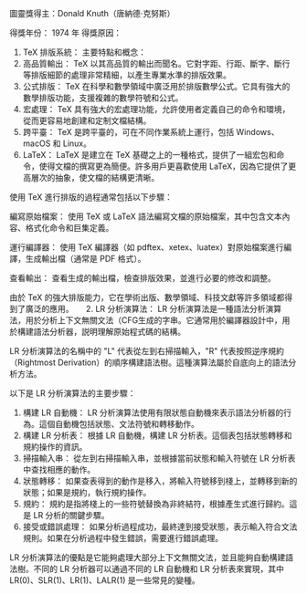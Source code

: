 圖靈獎得主：Donald Knuth（唐納德·克努斯）

得獎年份： 1974 年
得獎原因：
1.	TeX 排版系統：
主要特點和概念：
1. 高品質輸出： TeX 以其高品質的輸出而聞名。它對字距、行距、斷字、斷行等排版細節的處理非常精細，以產生專業水準的排版效果。
2. 公式排版： TeX 在科學和數學領域中廣泛用於排版數學公式。它具有強大的數學排版功能，支援複雜的數學符號和公式。
3. 宏處理： TeX 具有強大的宏處理功能，允許使用者定義自己的命令和環境，從而更容易地創建和定制文檔結構。
4. 跨平臺： TeX 是跨平臺的，可在不同作業系統上運行，包括 Windows、macOS 和 Linux。
5.  LaTeX： LaTeX 是建立在 TeX 基礎之上的一種格式，提供了一組宏包和命令，使得文檔的撰寫更為簡便。許多用戶更喜歡使用 LaTeX，因為它提供了更高層次的抽象，使文檔的結構更清晰。

使用 TeX 進行排版的過程通常包括以下步驟：

編寫原始檔案： 使用 TeX 或 LaTeX 語法編寫文檔的原始檔案，其中包含文本內容、格式化命令和巨集定義。

運行編譯器： 使用 TeX 編譯器（如 pdftex、xetex、luatex）對原始檔案進行編譯，生成輸出檔（通常是 PDF 格式）。

查看輸出： 查看生成的輸出檔，檢查排版效果，並進行必要的修改和調整。

由於 TeX 的強大排版能力，它在學術出版、數學領域、科技文獻等許多領域都得到了廣泛的應用。
 
2. LR 分析演算法：
LR 分析演算法是一種語法分析演算法，用於分析上下文無關文法（CFG生成的字串。它通常用於編譯器設計中，用於構建語法分析器，説明理解原始程式碼的結構。

LR 分析演算法的名稱中的 "L" 代表從左到右掃描輸入，"R" 代表按照逆序規約（Rightmost Derivation）的順序構建語法樹。這種演算法屬於自底向上的語法分析方法。

以下是 LR 分析演算法的主要步驟：

1. 構建 LR 自動機： LR 分析演算法使用有限狀態自動機來表示語法分析器的行為。這個自動機包括狀態、文法符號和轉移動作。
2. 構建 LR 分析表： 根據 LR 自動機，構建 LR 分析表。這個表包括狀態轉移和規約操作的資訊。
3. 掃描輸入串： 從左到右掃描輸入串，並根據當前狀態和輸入符號在 LR 分析表中查找相應的動作。
4. 狀態轉移： 如果查表得到的動作是移入，將輸入符號移到棧上，並轉移到新的狀態；如果是規約，執行規約操作。
5. 規約： 規約是指將棧上的一些符號替換為非終結符，根據產生式進行歸約。這是 LR 分析的關鍵步驟。
6. 接受或錯誤處理： 如果分析過程成功，最終達到接受狀態，表示輸入符合文法規則。如果在分析過程中發生錯誤，需要進行錯誤處理。

LR 分析演算法的優點是它能夠處理大部分上下文無關文法，並且能夠自動構建語法樹。不同的 LR 分析器可以通過不同的 LR 自動機和 LR 分析表來實現，其中 LR(0)、SLR(1)、LR(1)、LALR(1) 是一些常見的變種。
